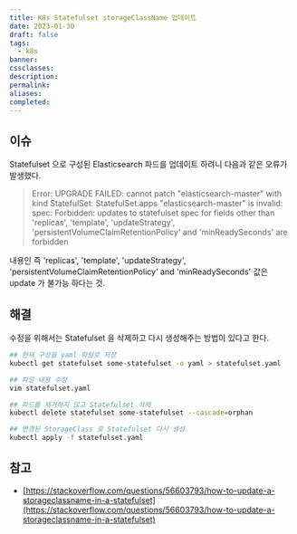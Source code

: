 ```yaml
---
title: K8s Statefulset storageClassName 업데이트
date: 2023-01-30
draft: false
tags:
  - k8s
banner: 
cssclasses: 
description: 
permalink: 
aliases: 
completed:
---
```

## 이슈

Statefulset 으로 구성된 Elasticsearch 파드를 업데이트 하려니 다음과 같은 오류가 발생했다.

> Error: UPGRADE FAILED: cannot patch "elasticsearch-master" with kind StatefulSet: StatefulSet.apps "elasticsearch-master" is invalid: spec: Forbidden: updates to statefulset spec for fields other than 'replicas', 'template', 'updateStrategy', 'persistentVolumeClaimRetentionPolicy' and 'minReadySeconds' are forbidden

내용인 즉 'replicas', 'template', 'updateStrategy', 'persistentVolumeClaimRetentionPolicy' and 'minReadySeconds' 값은 update 가 불가능 하다는 것.

  

## 해결

수정을 위해서는 Statefulset 을 삭제하고 다시 생성해주는 방법이 있다고 한다.

```bash
## 현재 구성을 yaml 파일로 저장
kubectl get statefulset some-statefulset -o yaml > statefulset.yaml

## 파일 내용 수정
vim statefulset.yaml

## 파드를 제거하지 않고 Statefulset 삭제
kubectl delete statefulset some-statefulset --cascade=orphan

## 변경된 StorageClass 로 Statefulset 다시 생성
kubectl apply -f statefulset.yaml
```

  

## 참고

- [https://stackoverflow.com/questions/56603793/how-to-update-a-storageclassname-in-a-statefulset](https://stackoverflow.com/questions/56603793/how-to-update-a-storageclassname-in-a-statefulset)